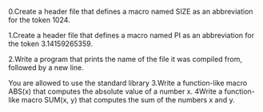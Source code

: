 0.Create a header file that defines a macro named SIZE as an abbreviation for the token 1024.

1.Create a header file that defines a macro named PI as an abbreviation for the token 3.14159265359.

2.Write a program that prints the name of the file it was compiled from, followed by a new line.

You are allowed to use the standard library
3.Write a function-like macro ABS(x) that computes the absolute value of a number x.
4Write a function-like macro SUM(x, y) that computes the sum of the numbers x and y.
